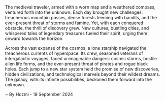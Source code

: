 
The medieval traveler, armed with a worn map and a weathered compass, ventured forth into the unknown. Each day brought new challenges: treacherous mountain passes, dense forests teeming with bandits, and the ever-present threat of storms and famine. Yet, with each conquered obstacle, the thrill of discovery grew. New cultures, bustling cities, and whispered tales of legendary treasures fueled their spirit, urging them onward towards the horizon.

Across the vast expanse of the cosmos, a lone starship navigated the treacherous currents of hyperspace. Its crew, seasoned veterans of intergalactic voyages, faced unimaginable dangers: cosmic storms, hostile alien life forms, and the ever-present threat of pirates and rogue black holes. Each jump to a new star system held the promise of new discoveries, hidden civilizations, and technological marvels beyond their wildest dreams. The galaxy, with its infinite possibilities, beckoned them forward into the unknown. 

~ By Hozmi - 19 September 2024
